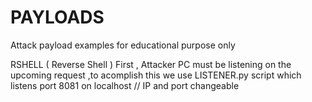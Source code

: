 # PAYLOADS
Attack payload examples for educational purpose  only 


RSHELL ( Reverse Shell )
First , Attacker PC must be listening on the upcoming request  ,to acomplish this we use LISTENER.py script which listens port 8081 on localhost // IP and port changeable 
